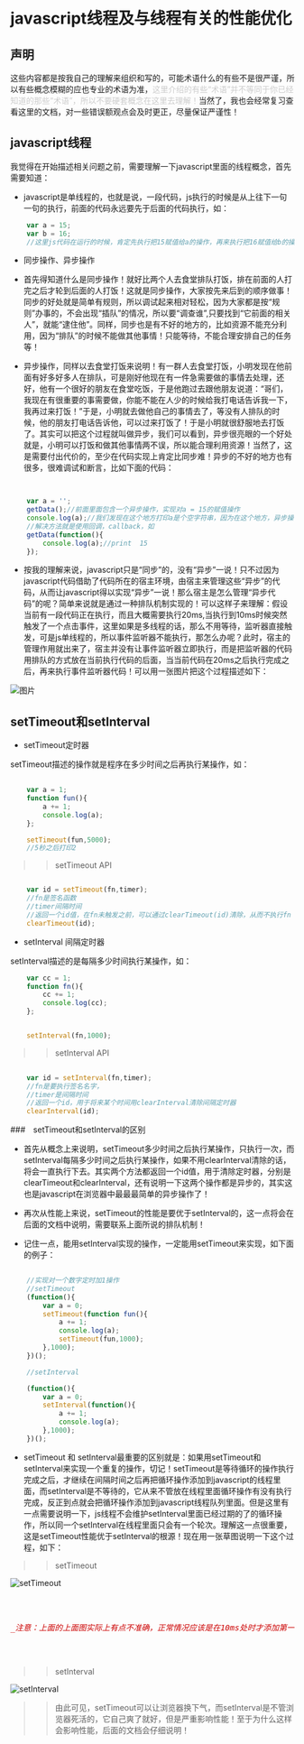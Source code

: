 # javascript线程及与线程有关的性能优化

## 声明

这些内容都是按我自己的理解来组织和写的，可能术语什么的有些不是很严谨，所以有些概念模糊的应也专业的术语为准，<span style="color:#ccc;">这里介绍的有些“术语”并不等同于你已经知道的那些“术语”，所以不要硬套概念在这里去理解！</span>当然了，我也会经常复习查看这里的文档，对一些错误额观点会及时更正，尽量保证严谨性！

## javascript线程

我觉得在开始描述相关问题之前，需要理解一下javascript里面的线程概念，首先需要知道：

*  javascript是单线程的，也就是说，一段代码，js执行的时候是从上往下一句一句的执行，前面的代码永远要先于后面的代码执行，如：

``` javascript
	var a = 15;
	var b = 16;
	//这里js代码在运行的时候，肯定先执行把15赋值给a的操作，再来执行把16赋值给b的操作
```

* 同步操作、异步操作

+ 首先得知道什么是同步操作！就好比两个人去食堂排队打饭，排在前面的人打完之后才轮到后面的人打饭！这就是同步操作，大家按先来后到的顺序做事！同步的好处就是简单有规则，所以调试起来相对轻松，因为大家都是按“规则”办事的，不会出现“插队”的情况，所以要“调查谁”,只要找到“它前面的相关人”，就能“逮住他”。同样，同步也是有不好的地方的，比如资源不能充分利用，因为“排队”的时候不能做其他事情！只能等待，不能合理安排自己的任务等！

+ 异步操作，同样以去食堂打饭来说明！有一群人去食堂打饭，小明发现在他前面有好多好多人在排队，可是刚好他现在有一件急需要做的事情去处理，还好，他有一个很好的朋友在食堂吃饭，于是他跑过去跟他朋友说道：“哥们，我现在有很重要的事需要做，你能不能在人少的时候给我打电话告诉我一下，我再过来打饭！”于是，小明就去做他自己的事情去了，等没有人排队的时候，他的朋友打电话告诉他，可以过来打饭了！于是小明就很舒服地去打饭了。其实可以把这个过程就叫做异步，我们可以看到，异步很亮眼的一个好处就是，小明可以打饭和做其他事情两不误，所以能合理利用资源！当然了，这是需要付出代价的，至少在代码实现上肯定比同步难！异步的不好的地方也有很多，很难调试和断言，比如下面的代码：

``` javascript
	

	var a = '';
	getData();//前面里面包含一个异步操作，实现对a = 15的赋值操作
	console.log(a);//我们发现在这个地方打印a是个空字符串，因为在这个地方，异步操作并没有执行
	//解决方法就是使用回调，callback，如
	getData(function(){
		console.log(a);//print  15
	});

```

+ 按我的理解来说，javascript只是“同步”的，没有“异步”一说！只不过因为javascript代码借助了代码所在的宿主环境，由宿主来管理这些“异步”的代码，从而让javascript得以实现“异步”一说！那么宿主是怎么管理“异步代码”的呢？简单来说就是通过一种排队机制实现的！可以这样子来理解：假设当前有一段代码正在执行，而且大概需要执行20ms,当执行到10ms时候突然触发了一个点击事件，这里如果是多线程的话，那么不用等待，监听器直接触发，可是js单线程的，所以事件监听器不能执行，那怎么办呢？此时，宿主的管理作用就出来了，宿主并没有让事件监听器立即执行，而是把监听器的代码用排队的方式放在当前执行代码的后面，当当前代码在20ms之后执行完成之后，再来执行事件监听器代码！可以用一张图片把这个过程描述如下：

![图片](https://github.com/woai30231/javascriptThreadStudy/blob/master/images/demo_1.png)

## setTimeout和setInterval


* setTimeout定时器

setTimeout描述的操作就是程序在多少时间之后再执行某操作，如：

``` javascript
	
	var a = 1;
	function fun(){
		a += 1;
		console.log(a);
	};

	setTimeout(fun,5000);
	//5秒之后打印2
```


>> setTimeout API

``` javascript

  	var id = setTimeout(fn,timer);
  	//fn是签名函数
  	//timer间隔时间
  	//返回一个id值，在fn未触发之前，可以通过clearTimeout(id)清除，从而不执行fn
  	clearTimeout(id);

```


* setInterval 间隔定时器

setInterval描述的是每隔多少时间执行某操作，如：

``` javascript
	var cc = 1;
	function fn(){
		cc += 1;
		console.log(cc);
	};


	setInterval(fn,1000);
```

>> setInterval API


``` javascript
	
	var id = setInterval(fn,timer);
	//fn是要执行签名名字，
	//timer是间隔时间
	//返回一个id，用于将来某个时间用clearInterval清除间隔定时器
	clearInterval(id);


```


###　setTimeout和setInterval的区别

* 首先从概念上来说明，setTimeout多少时间之后执行某操作，只执行一次，而setInterval每隔多少时间之后执行某操作，如果不用clearInterval清除的话，将会一直执行下去。其实两个方法都返回一个id值，用于清除定时器，分别是clearTimeout和clearInterval，还有说明一下这两个操作都是异步的，其实这也是javascript在浏览器中最最最简单的异步操作了！

* 再次从性能上来说，setTimeout的性能是要优于setInterval的，这一点将会在后面的文档中说明，需要联系上面所说的排队机制！


* 记住一点，能用setInterval实现的操作，一定能用setTimeout来实现，如下面的例子：


``` javascript
	
	//实现对一个数字定时加1操作 
	//setTimeout
	(function(){
		var a = 0;
		setTimeout(function fun(){
			a += 1;
			console.log(a);
			setTimeout(fun,1000);
		},1000);
	})();

	//setInterval

	(function(){
		var a = 0;
		setInterval(function(){
			a += 1;
			console.log(a);
		},1000);
	})();


```


* setTimeout 和 setInterval最重要的区别就是：如果用setTimeout和setInterval来实现一个重复的操作，切记！setTimeout是等待循环的操作执行完成之后，才继续在间隔时间之后再把循环操作添加到javascript的线程里面，而setInterval是不等待的，它从来不管放在线程里面循环操作有没有执行完成，反正到点就会把循环操作添加到javascript线程队列里面。但是这里有一点需要说明一下，js线程不会维护setInterval里面已经过期的了的循环操作，所以同一个setInterval在线程里面只会有一个轮次。理解这一点很重要，这是setTimeout性能优于setInterval的根源！现在用一张草图说明一下这个过程，如下：

>> setTimeout

 ![setTimeout](https://github.com/woai30231/javascriptThreadStudy/blob/master/images/demo_2.png)


<pre class="brush:html;gutter:false;">

 <p style="color:#c00;font-style:italic;">_注意：上面的上面图实际上有点不准确，正常情况应该是在10ms处时才添加第一个队列，然后在30ms处添加第二个队列，以此类推！这里只是为方便说明，所以图片上是在0ms时添加了第一个队列，望注意！_</p>

</pre>

>> setInterval

 ![setInterval](https://github.com/woai30231/javascriptThreadStudy/blob/master/images/demo_3.png)


>> 由此可见，setTimeout可以让浏览器换下气，而setInterval是不管浏览器死活的，它自己爽了就好，但是严重影响性能！至于为什么这样会影响性能，后面的文档会仔细说明！







